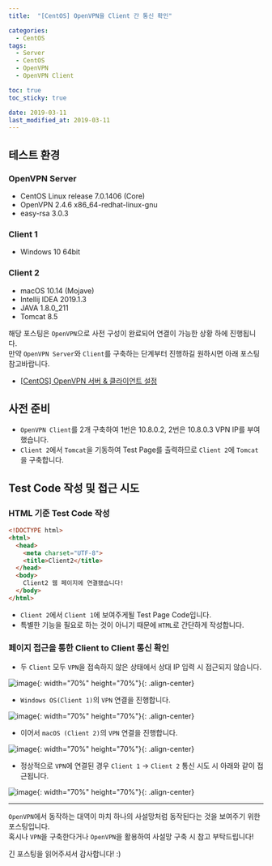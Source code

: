 ```yaml
---
title:  "[CentOS] OpenVPN을 Client 간 통신 확인" 

categories:
  - CentOS
tags:
  - Server
  - CentOS
  - OpenVPN
  - OpenVPN Client

toc: true
toc_sticky: true

date: 2019-03-11
last_modified_at: 2019-03-11
---
```


## 테스트 환경
### OpenVPN Server
- CentOS Linux release 7.0.1406 (Core)
- OpenVPN 2.4.6 x86_64-redhat-linux-gnu
- easy-rsa 3.0.3

### Client 1
- Windows 10 64bit

### Client 2
- macOS 10.14 (Mojave)
- Intellij IDEA 2019.1.3
- JAVA 1.8.0_211
- Tomcat 8.5
  
  
해당 포스팅은 `OpenVPN`으로 사전 구성이 완료되어 연결이 가능한 상황 하에 진행됩니다.  
만약 `OpenVPN Server`와 `Client`를 구축하는 단계부터 진행하길 원하시면 아래 포스팅 참고바랍니다.  
* [[CentOS] OpenVPN 서버 & 클라이언트 설정](https://blog.false.kr/centos/CentOS-OpenVPN-Server-Client-Setting/)

## 사전 준비
* `OpenVPN Client`를 2개 구축하여 1번은 10.8.0.2, 2번은 10.8.0.3 VPN IP를 부여했습니다.
* `Client 2`에서 `Tomcat`을 기동하여 Test Page를 출력하므로 `Client 2`에 `Tomcat`을 구축합니다.


## Test Code 작성 및 접근 시도
### HTML 기준 Test Code 작성
```html
<!DOCTYPE html>
<html>
  <head>
    <meta charset="UTF-8">
    <title>Client2</title>
  </head>
  <body>
    Client2 웹 페이지에 연결됐습니다!
  </body>
</html>
```
* `Client 2`에서 `Client 1`에 보여주게될 Test Page Code입니다.
* 특별한 기능을 필요로 하는 것이 아니기 때문에 `HTML`로 간단하게 작성합니다.

### 페이지 접근을 통한 Client to Client 통신 확인
* 두 `Client` 모두 `VPN`을 접속하지 않은 상태에서 상대 IP 입력 시 접근되지 않습니다.
  
![image](https://blog.false.kr/assets/image/Post/CentOS/CentOS-OpenVPN-Client-to-Client/1.png){: width="70%" height="70%"}{: .align-center}

* `Windows OS(Client 1)`의 `VPN` 연결을 진행합니다.
  
![image](https://blog.false.kr/assets/image/Post/CentOS/CentOS-OpenVPN-Client-to-Client/2.png){: width="70%" height="70%"}{: .align-center}

* 이어서 `macOS (Client 2)`의 `VPN` 연결을 진행합니다.
  
![image](https://blog.false.kr/assets/image/Post/CentOS/CentOS-OpenVPN-Client-to-Client/3.png){: width="70%" height="70%"}{: .align-center}

* 정상적으로 `VPN`에 연결된 경우 `Client 1` &rarr; `Client 2` 통신 시도 시 아래와 같이 접근됩니다.
  
![image](https://blog.false.kr/assets/image/Post/CentOS/CentOS-OpenVPN-Client-to-Client/4.png){: width="70%" height="70%"}{: .align-center}

---

`OpenVPN`에서 동작하는 대역이 마치 하나의 사설망처럼 동작된다는 것을 보여주기 위한 포스팅입니다.  
혹시나 `VPN`을 구축한다거나 `OpenVPN`을 활용하여 사설망 구축 시 참고 부탁드립니다!  
  
긴 포스팅을 읽어주셔서 감사합니다! :)
